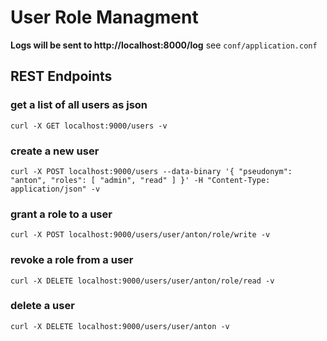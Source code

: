 # User Role Managment

__Logs will be sent to http://localhost:8000/log__ see `conf/application.conf`

## REST Endpoints

### get a list of all users as json
`curl -X GET localhost:9000/users -v`

### create a new user
`curl -X POST localhost:9000/users --data-binary '{ "pseudonym": "anton", "roles": [ "admin", "read" ] }' -H "Content-Type: application/json" -v` 

### grant a role to a user
`curl -X POST localhost:9000/users/user/anton/role/write -v`

### revoke a role from a user
`curl -X DELETE localhost:9000/users/user/anton/role/read -v`

### delete a user
`curl -X DELETE localhost:9000/users/user/anton -v`

